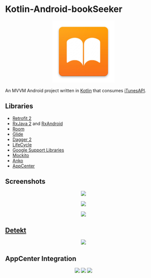 # Kotlin-Android-bookSeeker


<p align="center">
    <img src="app/src/main/res/mipmap-xxxhdpi/ic_launcherv2.png" width="200">
</p>

An MVVM Android project written in [Kotlin](https://kotlinlang.org/) that consumes [iTunesAPI](https://affiliate.itunes.apple.com/resources/documentation/itunes-store-web-service-search-api/).

## Libraries
* [Retrofit 2](http://square.github.io/retrofit/)
* [RxJava 2](https://github.com/ReactiveX/RxJava) and [RxAndroid](https://github.com/ReactiveX/RxAndroid)
* [Room](https://developer.android.com/jetpack/androidx/releases/room)
* [Glide](https://github.com/bumptech/glide)
* [Dagger 2](http://google.github.io/dagger/)
* [LifeCycle](https://developer.android.com/reference/android/arch/lifecycle/package-summary)
* [Google Support Libraries](http://developer.android.com/tools/support-library/index.html)
* [Mockito](http://mockito.org/)
* [Anko](https://github.com/Kotlin/anko)
* [AppCenter](https://github.com/microsoft/appcenter-sdk-android)

## Screenshots
<p align="center">
  <img src="https://i.ibb.co/9rkns65/Whats-App-Image-2019-11-11-at-01-11-53.jpg" width="300">
</p>
<p align="center">
  <img src="https://i.ibb.co/cNPf6c5/Whats-App-Image-2019-11-11-at-01-11-53-1.jpg" width="300">
</p>
<p align="center">
  <img src="https://i.ibb.co/XjdvWh6/Whats-App-Image-2019-11-11-at-01-11-53-2.jpg" width="300">
</p>

## [Detekt](https://github.com/arturbosch/detekt)
<p align="center">
    <img src="https://i.ibb.co/3Y0VzHw/asd.png">
</p>

## AppCenter Integration
<p align="center">
  <img src="https://i.ibb.co/LdnLxJq/1111.png" width="700">
  <img src="https://i.ibb.co/XLdWYGQ/222222.png" width="700">
  <img src="https://i.ibb.co/qYXcrgv/3333.png" width="700">
</p>



